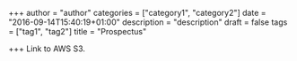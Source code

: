 +++
author = "author"
categories = ["category1", "category2"]
date = "2016-09-14T15:40:19+01:00"
description = "description"
draft = false
tags = ["tag1", "tag2"]
title = "Prospectus"

+++
Link to AWS S3.
